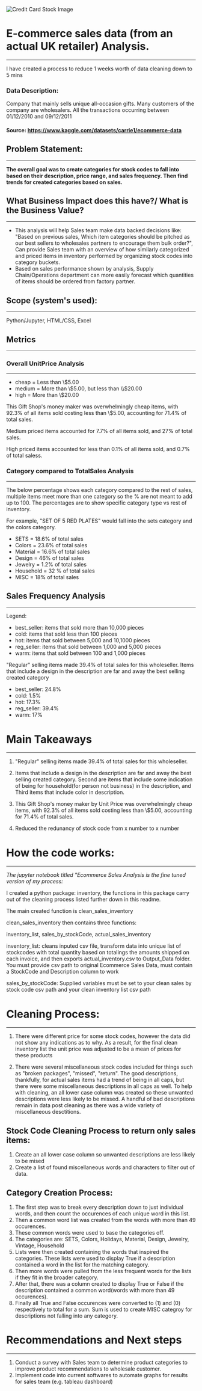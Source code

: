 ![Credit Card Stock Image](Assets/images/Banner-for-readme.png)

# E-commerce sales data (from an actual UK retailer) Analysis.

---

I have created a process to reduce 1 weeks worth of data cleaning down to 5 mins

### Data Description:

Company that mainly sells unique all-occasion gifts. Many customers of the company are wholesalers. All the transactions occurring between 01/12/2010 and 09/12/2011

#### Source: <!--'E-Commerce Transactions from actual UK Retailer --> https://www.kaggle.com/datasets/carrie1/ecommerce-data

## Problem Statement:

---

**The overall goal was to create categories for stock codes to fall into based on their description, price range, and sales frequency. Then find trends for created categories based on sales.**

## What Business Impact does this have?/ What is the Business Value?

---

- This analysis will help Sales team make data backed decisions like: "Based on previous sales, Which item categories should be pitched as our best sellers to wholesales partners to encourage them bulk order?", Can provide Sales team with an overview of how similarly categorized and priced items in inventory performed by organizing stock codes into category buckets.
- Based on sales performance shown by analysis, Supply Chain/Operations department can more easily forecast which quantities of items should be ordered from factory partner.

## Scope (system's used):
---

Python/Jupyter, HTML/CSS, Excel

## Metrics
---

### Overall UnitPrice Analysis

---

- cheap = Less than \\$5.00
- medium = More than \\$5.00, but less than \\$20.00
- high = More than \\$20.00

This Gift Shop's money maker was overwhelmingly cheap items, with 92.3% of all items sold costing less than \\$5.00, accounting for 71.4\% of total sales.

Medium priced items accounted for 7.7\% of all items sold, and 27\% of total sales.

High priced items accounted for less than 0.1\% of all items sold, and 0.7\% of total saless.

### Category compared to TotalSales Analysis

---

The below percentage shows each category compared to the rest of sales, multiple items meet more than one category so the % are not meant to add up to 100. The percentages are to show specific category type vs rest of inventory.

For example, "SET OF 5 RED PLATES" would fall into the sets category and the colors category.

- SETS = 18.6% of total sales
- Colors = 23.6% of total sales
- Material = 16.6% of total sales
- Design = 46% of total sales
- Jewelry = 1.2% of total sales
- Household = 32 % of total sales
- MISC = 18% of total sales

## Sales Frequency Analysis

---

Legend:

- best_seller: items that sold more than 10,000 pieces
- cold: items that sold less than 100 pieces
- hot: items that sold between 5,000 and 10,1000 pieces
- reg_seller: items that sold between 1,000 and 5,000 pieces
- warm: items that sold between 100 and 1,000 pieces

"Regular" selling items made 39.4% of total sales for this wholeseller. Items that include a design in the description are far and away the best selling created category

- best_seller: 24.8%
- cold: 1.5%
- hot: 17.3%
- reg_seller: 39.4%
- warm: 17%

# Main Takeaways

---

1. "Regular" selling items made 39.4% of total sales for this wholeseller.

1. Items that include a design in the description are far and away the best selling created category. Second are items that include some indication of being for household(for person not business) in the description, and Third items that include color in description.

1. This Gift Shop's money maker by Unit Price was overwhelmingly cheap items, with 92.3% of all items sold costing less than \\$5.00, accounting for 71.4\% of total sales.

1. Reduced the redunancy of stock code from x number to x number


# How the code works:

---

_The jupyter notebook titled "Ecommerce Sales Analysis is the fine tuned version of my process:_

I created a python package: inventory, the functions in this package carry out of the cleaning process listed further down in this readme.

The main created function is clean_sales_inventory

clean_sales_inventory then contains three functions:

inventory_list, sales_by_stockCode, actual_sales_inventory

inventory_list: cleans inputed csv file, transform data into unique list of stockcodes with total quantity based on totalings the amounts shipped on each invoice, and then exports actual_inventory.csv to Output_Data folder. You must provide csv path to original Ecommerce Sales Data, must contain a StockCode and Description column to work

sales_by_stockCode: Supplied variables must be set to your clean sales by stock code csv path and your clean inventory list csv path

# Cleaning Process:

---

1. There were different price for some stock codes, however the data did not show any indications as to why. As a result, for the final clean inventory list the unit price was adjusted to be a mean of prices for these products

1. There were several miscellaneous stock codes included for things such as "broken packages", "missed", "return". The good descriptions, thankfully, for actual sales items had a trend of being in all caps, but there were some miscellaneous descriptions in all caps as well. To help with cleaning, an all lower case column was created so these unwanted descriptions were less likely to be missed. A handful of bad descriptions remain in data post cleaning as there was a wide variety of miscellaneous desctitions.

## **Stock Code Cleaning Process to return only sales items:**

1. Create an all lower case column so unwanted descriptions are less likely to be mised
1. Create a list of found miscellaneous words and characters to filter out of data.

## **Category Creation Process:**

1. The first step was to break every description down to just individual words, and then count the occurences of each unique word in this list.
1. Then a common word list was created from the words with more than 49 occurences.
1. These common words were used to base the categories off.
1. The categories are: SETS, Colors, Holidays, Material, Design, Jewelry, Vintage, Household
1. Lists were then created containing the words that inspired the categories. These lists were used to display True if a description contained a word in the list for the matching category.
1. Then more words were pulled from the less frequent words for the lists if they fit in the broader category.
1. After that, there was a column created to display True or False if the description contained a common word(words with more than 49 occurences).
1. Finally all True and False occurences were converted to (1) and (0) respectively to total for a sum. Sum is used to create MISC categroy for descriptions not falling into any category.

# Recommendations and Next steps

---

1. Conduct a survey with Sales team to determine product categories to improve product recommendations to wholesale customer.
1. Implement code into current softwares to automate graphs for results for sales team (e.g. tableau dashboard)
